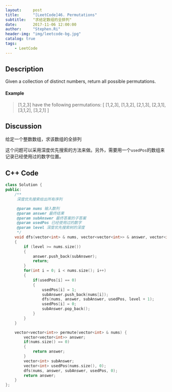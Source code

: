 ```yaml
---
layout:     post
title:      "[LeetCode]46. Permutations"
subtitle:   "求给定数组的全排列"
date:       2017-11-06 12:00:00
author:     "Stephen.Ri"
header-img: "img/leetcode-bg.jpg"
catalog: true
tags:
    - LeetCode
---
```


## Description

Given a collection of distinct numbers, return all possible permutations.

#### Example

>[1,2,3] have the following permutations:
[
  [1,2,3],
  [1,3,2],
  [2,1,3],
  [2,3,1],
  [3,1,2],
  [3,2,1]
]

## Discussion

给定一个整数数组，求该数组的全排列

这个问题可以采用深度优先搜索的方法来做。另外，需要用一个`usedPos`的数组来记录已经使用过的数字位置。

## C++ Code

```cpp
class Solution {
public:
    /**
     深度优先搜索给出所有序列

     @param nums 输入数列
     @param answer 最终结果
     @param subAnswer 最终答案的子答案
     @param usedPos 已经使用过的数字
     @param level 深度优先搜索树的深度
     */
    void dfs(vector<int> & nums, vector<vector<int>> & answer, vector<int> & subAnswer, vector<int> usedPos, int level)
    {
        if (level >= nums.size())
        {
            answer.push_back(subAnswer);
            return;
        }
        for(int i = 0; i < nums.size(); i++)
        {
            if(usedPos[i] == 0)
            {
                usedPos[i] = 1;
                subAnswer.push_back(nums[i]);
                dfs(nums, answer, subAnswer, usedPos, level + 1);
                usedPos[i] = 0;
                subAnswer.pop_back();
            }
        }
    }

    vector<vector<int>> permute(vector<int> & nums) {
        vector<vector<int>> answer;
        if(nums.size() == 0)
        {
            return answer;
        }
        vector<int> subAnswer;
        vector<int> usedPos(nums.size(), 0);
        dfs(nums, answer, subAnswer, usedPos, 0);
        return answer;
    }
};
```
